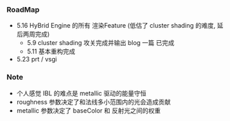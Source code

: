 ### RoadMap

* 5.16 HyBrid Engine 的所有 渲染Feature (低估了 cluster shading 的难度, 延后两周完成)
  * 5.9 cluster shading 攻关完成并输出 blog 一篇 已完成
  * 5.11 基本重构完成 
* 5.23 prt / vsgi

### Note

* 个人感觉 IBL 的难点是 metallic 驱动的能量守恒
* roughness 参数决定了和法线多小范围内的光会造成贡献
* metallic 参数决定了 baseColor 和 反射光之间的权重